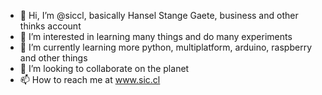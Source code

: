 - 👋 Hi, I’m @siccl, basically Hansel Stange Gaete, business and other thinks account
- 👀 I’m interested in learning many things and do many experiments
- 🌱 I’m currently learning more python, multiplatform, arduino, raspberry and other things
- 💞️ I’m looking to collaborate on the planet
- 📫 How to reach me at www.sic.cl

<!---
siccl/siccl is a ✨ special ✨ repository because its `README.md` (this file) appears on your GitHub profile.
You can click the Preview link to take a look at your changes.
--->
